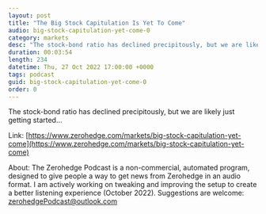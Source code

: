 ```yaml
---
layout: post
title: "The Big Stock Capitulation Is Yet To Come"
audio: big-stock-capitulation-yet-come-0
category: markets
desc: "The stock-bond ratio has declined precipitously, but we are likely just getting started..."
duration: 00:03:54
length: 234
datetime: Thu, 27 Oct 2022 17:00:00 +0000
tags: podcast
guid: big-stock-capitulation-yet-come-0
order: 0
---
```

The stock-bond ratio has declined precipitously, but we are likely just getting started...

Link: [https://www.zerohedge.com/markets/big-stock-capitulation-yet-come](https://www.zerohedge.com/markets/big-stock-capitulation-yet-come)

About: The Zerohedge Podcast is a non-commercial, automated program, designed to give people a way to get news from Zerohedge in an audio format.  I am actively working on tweaking and improving the setup to create a better listening experience (October 2022).  Suggestions are welcome: [zerohedgePodcast@outlook.com](mailto:zerohedgePodcast@outlook.com)